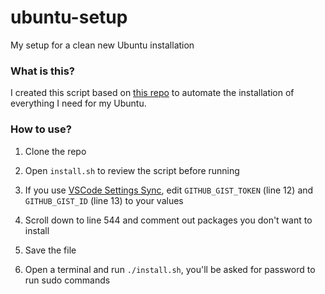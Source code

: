# ubuntu-setup

My setup for a clean new Ubuntu installation

### What is this?

I created this script based on [this repo](https://github.com/mmphego/new-computer) to automate the installation of everything I need for my Ubuntu.

### How to use?

1. Clone the repo

2. Open `install.sh` to review the script before running

3. If you use [VSCode Settings Sync](https://github.com/shanalikhan/code-settings-sync), edit `GITHUB_GIST_TOKEN` (line 12) and `GITHUB_GIST_ID` (line 13) to your values

4. Scroll down to line 544 and comment out packages you don't want to install

5. Save the file

6. Open a terminal and run `./install.sh`, you'll be asked for password to run sudo commands
